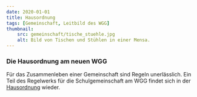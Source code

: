 ```yaml
---
date: 2020-01-01
title: Hausordnung
tags: [Gemeinschaft, Leitbild des WGG]
thumbnail: 
    src: gemeinschaft/tische_stuehle.jpg
    alt: Bild von Tischen und Stühlen in einer Mensa.
---
```


<h3>
  Die Hausordnung am neuen WGG
</h3>
<p>
  Für das Zusammenleben einer Gemeinschaft sind Regeln unerlässlich. Ein Teil des Regelwerks für die Schulgemeinschaft am WGG findet sich in der 
  <a href="/documents/hausordnung.pdf" target = "_blank">Hausordnung</a>
  wieder.
</p>
